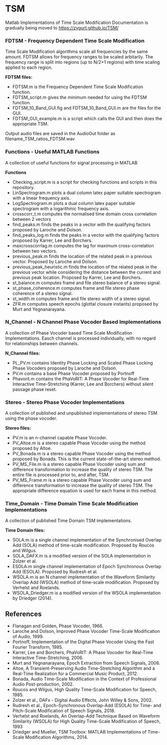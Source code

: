 # TSM
Matlab Implementations of Time Scale Modification
Documentation is gradually being moved to https://zygurt.github.io/TSM/

### FDTSM - Frequency Dependent Time Scale Modification
Time Scale Modification algorithms scale all frequencies by the same amount.  FDTSM allows for frequency ranges to be scaled arbitarily.  The frequency range is split into regions (up to N/2+1 regions) with time scaling applied to each region.

**FDTSM files:**
  - FDTSM.m is the Frequency Dependent Time Scale Modification function.
  - FDTSM_script.m gives the minimum needed for using the FDTSM function.
  - FDTSM_10_Band_GUI.fig and FDTSM_10_Band_GUI.m are the files for the GUI.
  - FDTSM_GUI_example.m is a script which calls the GUI and then does the appropriate TSM.

  Output audio files are saved in the AudioOut folder as filename_TSM_ratios_FDTSM.wav

### Functions - Useful MATLAB Functions
A collection of useful functions for signal processing in MATLAB

**Functions**
  - Checking_script.m is a script for checking functions and scripts in this repository.
  - LinSpectrogram.m plots a dual column latex paper suitable spectrogram with a linear frequency axis.
  - LogSpectrogram.m plots a dual column latex paper suitable spectrogram with a logarithmic frequency axis.
  - crosscorr_t.m computes the normalised time domain cross correlation between 2 vectors
  - find_peaks.m finds the peaks in a vector with the qualifying factors proposed by Laroche and Dolson.
  - find_peaks_log.m finds the peaks in a vector with the qualifying factors proposed by Karrer, Lee and Borchers.
  - maxcrosscorrlag.m computes the lag for maximum cross-correlation between two vectors.
  - previous_peak.m finds the location of the related peak in a previous vector. Proposed by Laroche and Dolson.
  - previous_peak_heuristic.m finds the location of the related peak in the previous vector while considering the distance between the current and previous peak location. Proposed by Karrer, Lee and Borchers.
  - st_balance.m computes frame and file stereo balance of a stereo signal.
  - st_phase_coherence.m computes frame and file stereo phase coherence of a stereo signal.
  - st_width.m computes frame and file stereo width of a stereo signal.
  - ZFR.m computes speech epochs (glottal closure instants) proposed by Murt and Yegnanarayana.

### N_Channel - N Channel Phase Vocoder Based Implementations  
A collection of Phase Vocoder based Time Scale Modification Implementations.  Easch channel is processed individually, with no regard for relationships between channels.

**N_Channel files:**
  - PL_PV.m contains Identity Phase Locking and Scaled Phase Locking Phase Vocoders proposed by Laroche and Dolson.
  - PV.m contains a base Phase Vocoder proposed by Portnoff
  - Phavorit.m contains the PhaVoRIT: A Phase Vocoder for Real-Time Interactive Time-Stretching (Karrer, Lee and Borchers) without silent passage phase reset.

### Stereo - Stereo Phase Vocoder Implementations
A collection of published and unpublished implementations of stereo TSM using the phase vocoder.

**Stereo files:**
  - PV.m is an n-channel capable Phase Vocoder.
  - PV_Altoe.m is a stereo capable Phase Vocoder using the method proposed by Altoe.
  - PV_Bonada.m is a stereo capable Phase Vocoder using the method proposed by Bonada.  This is the current state-of-the-art stereo method.
  - PV_MS_File.m is a stereo capable Phase Vocoder using sum and difference transformation to increase the quality of stereo TSM.  The entire file is processed prior to, and after, TSM.
  - PV_MS_Frame.m is a stereo capable Phase Vocoder using sum and difference transformation to increase the quality of stereo TSM.  The appropriate difference equation is used for each frame in this method.

### Time_Domain - Time Domain Time Scale Modification Implementations
A collection of published Time Domain TSM implementations.

**Time Domain files:**
  - SOLA.m is a single channel implementation of the Synchronised Overlap Add (SOLA) method of time-scale modification. Proposed by Roucos and Wilgus.
  - SOLA_DAFX.m is a modified version of the SOLA implementation in Zolzer et al.
  - ESOLA.m single channel implementation of Epoch Synchronous Overlap Add (ESOLA). Proposed by Rudresh et al.
  - WSOLA.m is an N channel implementation of the Waveform Similarity Overlap Add (WSOLA) method of time-scale modification.  Proposed by Verhelst and Roelands.
  - WSOLA_Driedger.m is a modified version of the WSOLA implementation by Driedger (2014).
  
## References
- Flanagan and Golden, Phase Vocoder, 1966.
- Laroche and Dolson, Improved Phase Vocoder Time-Scale Modification of Audio, 1999.
- Portnoff, Implementation of the Digital Phase Vocoder Using the Fast Fourier Transform, 1985.
- Karrer, Lee and Borchers, PhaVoRIT: A Phase Vocoder for Real-Time Interactive Time-Stretching, 2006.
- Murt and Yegnanarayana, Epoch Extraction from Speech Signals, 2008.
- Altoe, A Transient-Preserving Audio Time-Stretching Algorithm and a Real-Time Realization for a Commercial Music Product, 2012.
- Bonada, Audio Time-Scale Modification in the Context of Professional Audio Post-production, 2002.
- Roucos and Wilgus, High Quality Time-Scale Modification for Speech, 1985.
- Zolzer et al., DAFx - Digital Audio Effects, John Willey & Sons, 2002.
- Rudresh et al., Epoch-Synchronous Overlap-Add (ESOLA) for Time- and Pitch-Scale Modification of Speech Signals, 2018.
- Verhelst and Roelands, An Overlap-Add Technique Based on Waveform Similarity (WSOLA) for High Quality Time-Scale Modification of Speech, 1993
- Driedger and Mueller, TSM Toolbox: MATLAB Implementations of Time-Scale Modification Algorithms, 2014.
